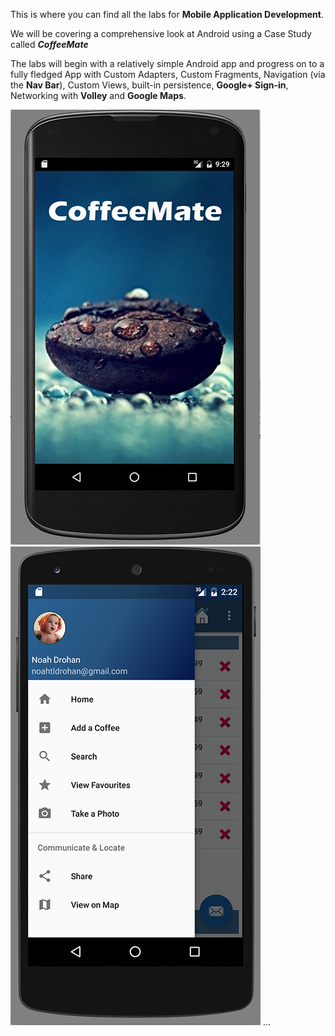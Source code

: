 This is where you can find all the labs for **Mobile Application Development**.

We will be covering a comprehensive look at Android using a Case Study called ***CoffeeMate***

The labs will begin with a relatively simple Android app and progress on to a fully fledged App with Custom Adapters, Custom Fragments, Navigation (via the **Nav Bar**), Custom Views, built-in persistence, **Google+ Sign-in**, Networking with **Volley** and **Google Maps**.

![](/session05/lab/img/coffeemate.0.png)![](/session06/lab/img/lab0608.png)
...